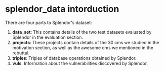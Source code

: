 # splendor_data intorduction
There are four parts to Splendor's dataset:
1. **data_set**: This contains details of the two test datasets evaluated by Splendor in the evaluation section.
2. **projects**: These projects contain details of the 30 cms we studied in the motivation section, as well as the awesome cms we mentioned in the rebuttal.
3. **triples**: Triples of database operations obtained by Splendor.
4. **vuls**: Information about the vulnerabilities discovered by Splendor.
